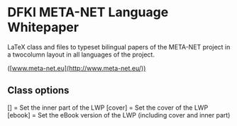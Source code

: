 # DFKI META-NET Language Whitepaper

LaTeX class and files to typeset bilingual papers of the META-NET project in a twocolumn layout in all languages of the project.

([www.meta-net.eu](http://www.meta-net.eu/))

## Class options
[] = Set the inner part of the LWP
[cover] = Set the cover of the LWP
[ebook] = Set the eBook version of the LWP (including cover and inner part)
